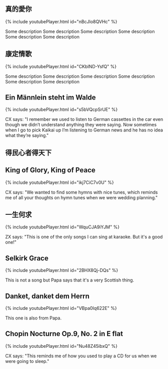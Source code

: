 ## 真的愛你

{% include youtubePlayer.html id="nBcJlo8QVHc" %}

Some description Some description Some description Some description Some description Some description 

## 康定情歌

{% include youtubePlayer.html id="CKbIND-YsfQ" %}

Some description Some description Some description Some description Some description Some description 

## Ein Männlein steht im Walde

{% include youtubePlayer.html id="s5bVQcpSrUE" %}

CX says: "I remember we used to listen to German cassettes in the car even though we didn’t understand anything they were saying. Now sometimes when I go to pick Kaikai up I’m listening to German news and he has no idea what they’re saying."

## 得民心者得天下



## King of Glory, King of Peace

{% include youtubePlayer.html id="ikj7CiC7v0U" %}

CX says: "We wanted to find some hymns with nice tunes, which reminds me of all your thoughts on hymn tunes when we were wedding planning."

## 一生何求

{% include youtubePlayer.html id="WquCJA9iYJM" %}

ZX says: "This is one of the only songs I can sing at karaoke. But it's a good one!"

## Selkirk Grace

{% include youtubePlayer.html id="2BHX8Qj-DQs" %}

This is not a song but Papa says that it's a very Scottish thing.

## Danket, danket dem Herrn

{% include youtubePlayer.html id="VBpa0Iq622E" %}

This one is also from Papa.

## Chopin Nocturne Op.9, No. 2 in E flat

{% include youtubePlayer.html id="Nu48Z45ibxQ" %}

CX says: "This reminds me of how you used to play a CD for us when we were going to sleep."

